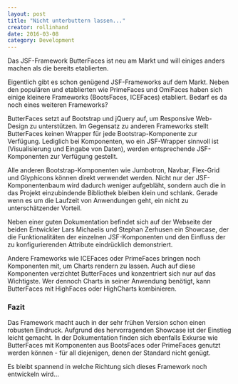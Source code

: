 ```yaml
---
layout: post
title: "Nicht unterbuttern lassen..."
creator: rollinhand
date: 2016-03-08
category: Development
---
```

Das JSF-Framework ButterFaces ist neu am Markt und will einiges anders machen als die bereits etablierten.
<!--more-->

Eigentlich gibt es schon genügend JSF-Frameworks auf dem Markt. Neben den populären und 
etablierten wie PrimeFaces und OmiFaces haben sich einige kleinere Frameworks (BootsFaces, ICEFaces) 
etabliert. Bedarf es da noch eines weiteren Frameworks?

ButterFaces setzt auf Bootstrap und jQuery auf, um Responsive Web-Design zu unterstützen. 
Im Gegensatz zu anderen Frameworks stellt ButterFaces keinen Wrapper für jede Bootstrap-Komponente 
zur Verfügung. Lediglich bei Komponenten, wo ein JSF-Wrapper sinnvoll ist 
(Visualisierung und Eingabe von Daten), werden entsprechende JSF-Komponenten zur Verfügung gestellt.

Alle anderen Bootstrap-Komponenten wie Jumbotron, Navbar, Flex-Grid und Glyphicons 
können direkt verwendet werden. Nicht nur der JSF-Komponentenbaum wird dadurch weniger 
aufgebläht, sondern auch die in das Projekt einzubindende Bibliothek bleiben klein und 
schlank. Gerade wenn es um die Laufzeit von Anwendungen geht, ein nicht zu unterschätzender Vorteil.

Neben einer guten Dokumentation befindet sich auf der Webseite der beiden 
Entwickler Lars Michaelis und Stephan Zerhusen ein Showcase, der die Funktionalitäten 
der einzelnen JSF-Komponenten und den Einfluss der zu konfigurierenden Attribute 
eindrücklich demonstriert.

Andere Frameworks wie ICEFaces oder PrimeFaces bringen noch Komponenten mit, 
um Charts rendern zu lassen. Auch auf diese Komponenten verzichtet ButterFaces 
und konzentriert sich nur auf das Wichtigste. Wer dennoch Charts in seiner Anwendung 
benötigt, kann ButterFaces mit HighFaces oder HighCharts kombinieren.

### Fazit
Das Framework macht auch in der sehr frühen Version schon einen robusten Eindruck. 
Aufgrund des hervorragenden Showcase ist der Einstieg leicht gemacht. 
In der Dokumentation finden sich ebenfalls Exkurse wie ButterFaces mit Komponenten 
aus BootsFaces oder PrimeFaces genutzt werden können - für all diejenigen, denen der Standard nicht genügt.

Es bleibt spannend in welche Richtung sich dieses Framework noch entwickeln wird...
